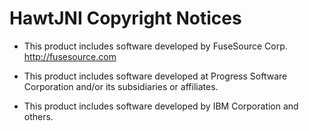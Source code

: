 HawtJNI Copyright Notices 
=========================

* This product includes software developed by FuseSource Corp.
  http://fusesource.com

* This product includes software developed at
  Progress Software Corporation and/or its  subsidiaries or affiliates.

* This product includes software developed by IBM Corporation and others.

